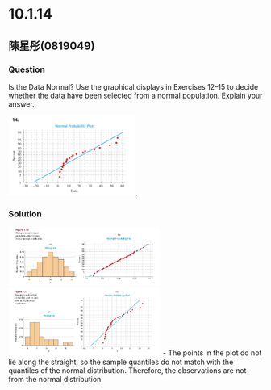 # 10.1.14
## 陳星彤(0819049)

### Question
Is the Data Normal? Use the graphical displays in Exercises 12–15 to decide whether the data have been selected from a normal population. Explain your answer.

<img width="50%" height="50%" src="https://github.com/ano36540092/Pics/blob/main/S__2637827_0.jpg">.  

### Solution
<img width="60%" height="60%" src="https://github.com/ano36540092/Pics/blob/main/S__2637829_0.jpg">  
<img width="60%" height="60%" src="https://github.com/ano36540092/Pics/blob/main/S__2637830_0.jpg"> 
-  The points in the plot do not lie along the straight, so the sample quantiles do not match with the quantiles of the normal distribution. Therefore, the observations are not from the normal distribution.  
